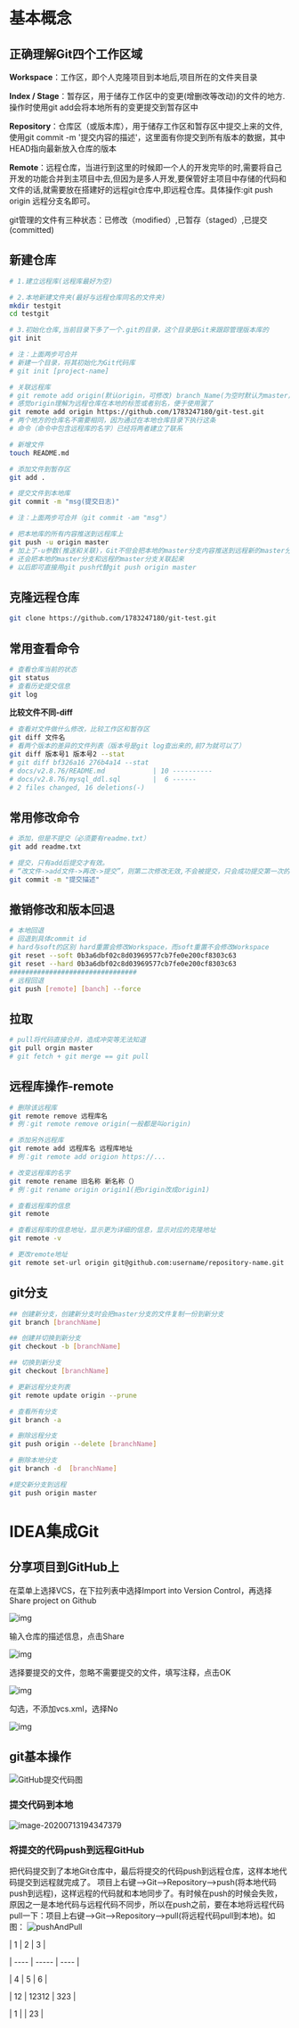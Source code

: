 # 基本概念

## **正确理解Git四个工作区域**

**Workspace**：工作区，即个人克隆项目到本地后,项目所在的文件夹目录

**Index / Stage**：暂存区，用于储存工作区中的变更(增删改等改动)的文件的地方.操作时使用git add会将本地所有的变更提交到暂存区中

**Repository**：仓库区（或版本库），用于储存工作区和暂存区中提交上来的文件,使用git commit -m '提交内容的描述'，这里面有你提交到所有版本的数据，其中HEAD指向最新放入仓库的版本

**Remote**：远程仓库，当进行到这里的时候即一个人的开发完毕的时,需要将自己开发的功能合并到主项目中去,但因为是多人开发,要保管好主项目中存储的代码和文件的话,就需要放在搭建好的远程git仓库中,即远程仓库。具体操作:git push origin 远程分支名即可。

git管理的文件有三种状态：已修改（modified）,已暂存（staged）,已提交(committed)

## 新建仓库

```bash
# 1.建立远程库(远程库最好为空)

# 2.本地新建文件夹(最好与远程仓库同名的文件夹)
mkdir testgit
cd testgit

# 3.初始化仓库,当前目录下多了一个.git的目录，这个目录是Git来跟踪管理版本库的
git init  

# 注：上面两步可合并
# 新建一个目录，将其初始化为Git代码库
# git init [project-name] 

# 关联远程库
# git remote add origin(默认origin，可修改) branch_Name(为空时默认为master) url
# 感觉origin理解为远程仓库在本地的标签或者别名，便于使用罢了
git remote add origin https://github.com/1783247180/git-test.git
# 两个地方的仓库名不需要相同，因为通过在本地仓库目录下执行这条
# 命令（命令中包含远程库的名字）已经将两者建立了联系

# 新增文件
touch README.md

# 添加文件到暂存区
git add .

# 提交文件到本地库
git commit -m "msg(提交日志)"

# 注：上面两步可合并（git commit -am "msg"）

# 把本地库的所有内容推送到远程库上
git push -u origin master 
# 加上了-u参数(推送和关联)，Git不但会把本地的master分支内容推送到远程新的master分支，
# 还会把本地的master分支和远程的master分支关联起来
# 以后即可直接用git push代替git push origin master
```

## 克隆远程仓库

```bash
git clone https://github.com/1783247180/git-test.git
```

## 常用查看命令

```bash
# 查看仓库当前的状态
git status 
# 查看历史提交信息
git log
```

**比较文件不同-diff**

```bash
# 查看对文件做什么修改，比较工作区和暂存区
git diff 文件名
# 看两个版本的差异的文件列表（版本号是git log查出来的,前7为就可以了）
git diff 版本号1 版本号2 --stat
# git diff bf326a16 276b4a14 --stat
# docs/v2.8.76/README.md            | 10 ----------
# docs/v2.8.76/mysql_ddl.sql        |  6 ------
# 2 files changed, 16 deletions(-)
```

## 常用修改命令

```bash
# 添加，但是不提交（必须要有readme.txt）
git add readme.txt

# 提交，只有add后提交才有效。
# “改文件->add文件->再改->提交”，则第二次修改无效,不会被提交，只会成功提交第一次的修改。
git commit -m "提交描述"
```

## 撤销修改和版本回退

```bash
# 本地回退
# 回退到具体commit id
# hard与soft的区别 hard重置会修改Workspace，而soft重置不会修改Workspace
git reset --soft 0b3a6dbf02c8d03969577cb7fe0e200cf8303c63
git reset --hard 0b3a6dbf02c8d03969577cb7fe0e200cf8303c63
################################
# 远程回退
git push [remote] [banch] --force
```

## 拉取

```bash
# pull将代码直接合并，造成冲突等无法知道
git pull orgin master
# git fetch + git merge == git pull
```



## 远程库操作-remote

```bash
# 删除该远程库
git remote remove 远程库名 
# 例：git remote remove origin(一般都是叫origin)

# 添加另外远程库
git remote add 远程库名 远程库地址
# 例：git remote add origion https://...

# 改变远程库的名字
git remote rename 旧名称 新名称（）
# 例：git rename origin origin1(把origin改成origin1)

# 查看远程库的信息
git remote 

# 查看远程库的信息地址，显示更为详细的信息，显示对应的克隆地址
git remote -v

# 更改remote地址
git remote set-url origin git@github.com:username/repository-name.git
```

## git分支

```bash
## 创建新分支，创建新分支时会把master分支的文件复制一份到新分支
git branch [branchName]

## 创建并切换到新分支
git checkout -b [branchName]

## 切换到新分支
git checkout [branchName]

# 更新远程分支列表
git remote update origin --prune

# 查看所有分支
git branch -a

# 删除远程分支
git push origin --delete [branchName]

# 删除本地分支 
git branch -d  [branchName]

#提交新分支到远程
git push origin master
```

# IDEA集成Git

## 分享项目到GitHub上

在菜单上选择VCS，在下拉列表中选择Import into Version Control，再选择Share project on Github

![img](git-hand\20170815220857133.pnghand)

输入仓库的描述信息，点击Share

![img](https://raw.githubusercontent.com/1783247180/Markdown4Zhihu/master/Data/git-hand/20170815220909941.png)

选择要提交的文件，忽略不需要提交的文件，填写注释，点击OK

![img](https://raw.githubusercontent.com/1783247180/Markdown4Zhihu/master/Data/git-hand/20170815220920421.png)

勾选，不添加vcs.xml，选择No

![img](https://raw.githubusercontent.com/1783247180/Markdown4Zhihu/master/Data/git-hand/20170815220929381.png)

## git基本操作

![GitHub提交代码图](https://raw.githubusercontent.com/1783247180/Markdown4Zhihu/master/Data/git-hand/20170928081608018.png)

### 提交代码到本地

![image-20200713194347379](https://raw.githubusercontent.com/1783247180/Markdown4Zhihu/master/Data/git-hand/image-20200713194347379.png)

### 将提交的代码push到远程GitHub

把代码提交到了本地Git仓库中，最后将提交的代码push到远程仓库，这样本地代码提交到远程就完成了。
项目上右键——>Git——>Repository——>push(将本地代码push到远程)，这样远程的代码就和本地同步了。有时候在push的时候会失败，原因之一是本地代码与远程代码不同步，所以在push之前，要在本地将远程代码pull一下：项目上右键——>Git——>Repository——>pull(将远程代码pull到本地)。如图：
![pushAndPull](https://raw.githubusercontent.com/1783247180/Markdown4Zhihu/master/Data/git-hand/20170928095349761.png)

| 1    | 2     | 3    |

| ---- | ----- | ---- |

| 4    | 5     | 6    |

| 12   | 12312 | 323  |

| 1    |       | 23   |


